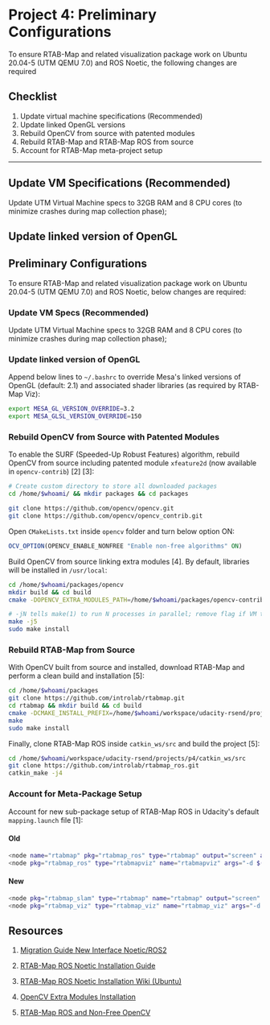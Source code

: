# Project 4: Preliminary Configurations

To ensure RTAB-Map and related visualization package work on Ubuntu 20.04-5 (UTM QEMU 7.0) and ROS Noetic, the following changes are required

## Checklist

1. Update virtual machine specifications (Recommended)
2. Update linked OpenGL versions
3. Rebuild OpenCV from source with patented modules
4. Rebuild RTAB-Map and RTAB-Map ROS from source
5. Account for RTAB-Map meta-project setup

***




## Update VM Specifications (Recommended)

Update UTM Virtual Machine specs to 32GB RAM and 8 CPU cores (to minimize crashes during map collection phase);

## Update linked version of OpenGL



## Preliminary Configurations

To ensure RTAB-Map and related visualization package work on Ubuntu 20.04-5 (UTM QEMU 7.0) and ROS Noetic, below changes are required:

### Update VM Specs (Recommended)

Update UTM Virtual Machine specs to 32GB RAM and 8 CPU cores (to minimize crashes during map collection phase);

### Update linked version of OpenGL

Append below lines to `~/.bashrc` to override Mesa's linked versions of OpenGL (default: 2.1) and associated shader libraries (as required by RTAB-Map Viz):

```bash
export MESA_GL_VERSION_OVERRIDE=3.2
export MESA_GLSL_VERSION_OVERRIDE=150
```

### Rebuild OpenCV from Source with Patented Modules

To enable the SURF (Speeded-Up Robust Features) algorithm, rebuild OpenCV from source including patented module `xfeature2d` (now available in `opencv-contrib`) [2] [3]:

```bash
# Create custom directory to store all downloaded packages
cd /home/$whoami/ && mkdir packages && cd packages

git clone https://github.com/opencv/opencv.git
git clone https://github.com/opencv/opencv_contrib.git
```

Open `CMakeLists.txt` inside `opencv` folder and turn below option ON:

```cmake
OCV_OPTION(OPENCV_ENABLE_NONFREE "Enable non-free algorithms" ON)
```

Build OpenCV from source linking extra modules [4]. By default, libraries will be installed in `/usr/local`:

```bash
cd /home/$whoami/packages/opencv
mkdir build && cd build
cmake -DOPENCV_EXTRA_MODULES_PATH=/home/$whoami/packages/opencv-contrib/modules /home/$whoami/packages/opencv

# -jN tells make(1) to run N processes in parallel; remove flag if VM tends to crash, or use -j1
make -j5
sudo make install
```

### Rebuild RTAB-Map from Source

With OpenCV built from source and installed, download RTAB-Map and perform a clean build and installation [5]:

```bash
cd /home/$whoami/packages
git clone https://github.com/introlab/rtabmap.git
cd rtabmap && mkdir build && cd build
cmake -DCMAKE_INSTALL_PREFIX=/home/$whoami/workspace/udacity-rsend/projects/p4/catkin_ws/devel ..
make
sudo make install
```

Finally, clone RTAB-Map ROS inside `catkin_ws/src` and build the project [5]:

```bash
cd /home/$whoami/workspace/udacity-rsend/projects/p4/catkin_ws/src
git clone https://github.com/introlab/rtabmap_ros.git
catkin_make -j4
```

### Account for Meta-Package Setup

Account for new sub-package setup of RTAB-Map ROS in Udacity's default `mapping.launch` file [1]:

#### Old

```bash
<node name="rtabmap" pkg="rtabmap_ros" type="rtabmap" output="screen" args="--delete_db_on_start">
<node pkg="rtabmap_ros" type="rtabmapviz" name="rtabmapviz" args="-d $(find rtabmap_ros)/launch/config/rgbd_gui.ini" output="screen">
```

#### New

```bash
<node pkg="rtabmap_slam" type="rtabmap" name="rtabmap" output="screen" args="--delete_db_on_start">
<node pkg="rtabmap_viz" type="rtabmap_viz" name="rtabmap_viz" args="-d $(find rtabmap_viz)/launch/config/rgbd_gui.ini" output="screen">
```

## Resources

1. [Migration Guide New Interface Noetic/ROS2](http://wiki.ros.org/rtabmap_ros#rtabmap_ros.2Fnoetic_and_newer.Migration_Guide_New_Interface_Noetic.2FROS2)

2. [RTAB-Map ROS Noetic Installation Guide](https://github.com/introlab/rtabmap_ros)

3. [RTAB-Map ROS Noetic Installation Wiki (Ubuntu)](https://github.com/introlab/rtabmap/wiki/Installation#ubuntu)

4. [OpenCV Extra Modules Installation](https://github.com/opencv/opencv_contrib)

5. [RTAB-Map ROS and Non-Free OpenCV](https://answers.ros.org/question/232015/problem-with-rtabmap_ros-and-nonfree-opencv/)